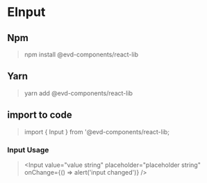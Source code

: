# EInput

## Npm
> npm install @evd-components/react-lib

## Yarn
> yarn add @evd-components/react-lib

## import to code
> import { Input } from '@evd-components/react-lib;


### Input Usage
> <Input 
>   value="value string"
>   placeholder="placeholder string"
>   onChange={() => alert('input changed')}
> />
